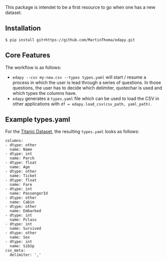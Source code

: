 This package is intendet to be a first resource to go when one has a new
dataset.

## Installation

```
$ pip install git+https://github.com/MartinThoma/edapy.git
```


## Core Features

The workflow is as follows:

* `edapy --csv my-new.csv --types types.yaml` will start / resume a process in
  which the user is lead through a series of questions. In those questions, the
  user has to decide which delimiter, quotechar is used and which types the
  columns have.
* `edapy` generates a `types.yaml` file which can be used to load the CSV in
  other applications with `df = edapy.load_csv(csv_path, yaml_path)`.


## Example types.yaml

For the [Titanic Dataset](https://www.kaggle.com/c/titanic/data), the resulting
`types.yaml` looks as follows:

```
columns:
- dtype: other
  name: Name
- dtype: int
  name: Parch
- dtype: float
  name: Age
- dtype: other
  name: Ticket
- dtype: float
  name: Fare
- dtype: int
  name: PassengerId
- dtype: other
  name: Cabin
- dtype: other
  name: Embarked
- dtype: int
  name: Pclass
- dtype: int
  name: Survived
- dtype: other
  name: Sex
- dtype: int
  name: SibSp
csv_meta:
  delimiter: ','
```